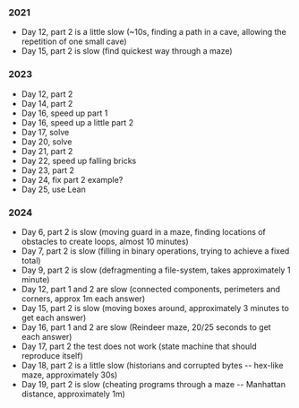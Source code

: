### 2021

* Day 12, part 2 is a little slow (~10s, finding a path in a cave,
  allowing the repetition of one small cave)
* Day 15, part 2 is slow (find quickest way through a maze)

### 2023

* Day 12, part 2
* Day 14, part 2
* Day 16, speed up part 1
* Day 16, speed up a little part 2
* Day 17, solve
* Day 20, solve
* Day 21, part 2
* Day 22, speed up falling bricks
* Day 23, part 2
* Day 24, fix part 2 example?
* Day 25, use Lean

### 2024

* Day 6, part 2 is slow (moving guard in a maze, finding locations of obstacles to create loops, almost 10 minutes)
* Day 7, part 2 is slow (filling in binary operations, trying to achieve a fixed total)
* Day 9, part 2 is slow (defragmenting a file-system, takes approximately 1 minute)
* Day 12, part 1 and 2 are slow (connected components, perimeters and corners, approx 1m each answer)
* Day 15, part 2 is slow (moving boxes around, approximately 3 minutes to get each answer)
* Day 16, part 1 and 2 are slow (Reindeer maze, 20/25 seconds to get each answer)
* Day 17, part 2 the test does not work (state machine that should reproduce itself)
* Day 18, part 2 is a little slow (historians and corrupted bytes -- hex-like maze, approximately 30s)
* Day 19, part 2 is slow (cheating programs through a maze -- Manhattan distance, approximately 1m)
